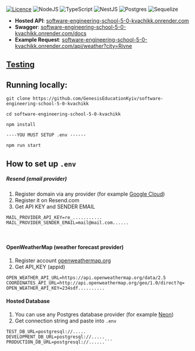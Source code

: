 [![Licence](https://img.shields.io/github/license/Ileriayo/markdown-badges?style=for-the-badge)](./LICENSE)
![NodeJS](https://img.shields.io/badge/node.js-6DA55F?style=for-the-badge&logo=node.js&logoColor=white)
![TypeScript](https://img.shields.io/badge/typescript-%23007ACC.svg?style=for-the-badge&logo=typescript&logoColor=white)
![NestJS](https://img.shields.io/badge/nestjs-%23E0234E.svg?style=for-the-badge&logo=nestjs&logoColor=white)
![Postgres](https://img.shields.io/badge/postgres-%23316192.svg?style=for-the-badge&logo=postgresql&logoColor=white)
![Sequelize](https://img.shields.io/badge/Sequelize-52B0E7?style=for-the-badge&logo=Sequelize&logoColor=white)

- **Hosted API**: [software-engineering-school-5-0-kvachikk.onrender.com](https://software-engineering-school-5-0-kvachikk.onrender.com)
- **Swagger**: [software-engineering-school-5-0-kvachikk.onrender.com/docs](https://software-engineering-school-5-0-kvachikk.onrender.com/docs)
- **Example Request**: [software-engineering-school-5-0-kvachikk.onrender.com/api/weather?city=Rivne](https://software-engineering-school-5-0-kvachikk.onrender.com/api/weather?city=Rivne)


## [Testing](https://github.com/GenesisEducationKyiv/software-engineering-school-5-0-kvachikk/blob/hw-4-tests/docs/testing.md)

## Running locally:

```
git clone https://github.com/GenesisEducationKyiv/software-engineering-school-5-0-kvachikk
```

```
cd software-engineering-school-5-0-kvachikk
```

```
npm install
```

```
----YOU MUST SETUP .env ------
```

```
npm run start
```

## How to set up ```.env```
##### Resend (email provider)
1. Register domain via any provider (for example [Google Cloud](https://cloud.google.com/domains/docs/register-domain))
2. Register it on Resend.com
3. Get API KEY and SENDER EMAIL
```
MAIL_PROVIDER_API_KEY=re_...........
MAIL_PROVIDER_SENDER_EMAIL=mail@mail.com......
```
<br>

#### OpenWeatherMap (weather forecast provider)
1. Register account  [openweathermap.org](https://openweathermap.org/)
2. Get API_KEY (appid)

```
OPEN_WEATHER_API_URL=https://api.openweathermap.org/data/2.5
COORDINATES_API_URL=http://api.openweathermap.org/geo/1.0/direct?q=
OPEN_WEATHER_API_KEY=234sdf..........
```

#### Hosted Database
1. You can use any Postgres database provider (for example [Neon](https://neon.com/))
2. Get connection string and paste into ```.env```
```
TEST_DB_URL=postgresql://.....
DEVELOPMENT_DB_URL=postgresql://.....
PRODUCTION_DB_URL=postgresql://......```
